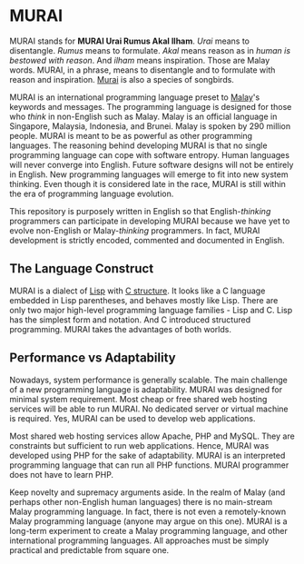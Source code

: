 # MURAI
MURAI stands for **MURAI Urai Rumus Akal Ilham**. *Urai* means to disentangle. *Rumus* means to formulate. *Akal* means reason as in *human is bestowed with reason*. And *ilham* means inspiration. Those are Malay words. MURAI, in a phrase, means to disentangle and to formulate with reason and inspiration. [Murai](https://en.wikipedia.org/wiki/White-rumped_shama) is also a species of songbirds.

MURAI is an international programming language preset to [Malay](https://en.wikipedia.org/wiki/Malay_language)'s keywords and messages. The programming language is designed for those who *think* in non-English such as Malay. Malay is an official language in Singapore, Malaysia, Indonesia, and Brunei. Malay is spoken by 290 million people. MURAI is meant to be as powerful as other programming languages. The reasoning behind developing MURAI is that no single programming language can cope with software entropy. Human languages will never converge into English. Future software designs will not be entirely in English. New programming languages will emerge to fit into new system thinking. Even though it is considered late in the race, MURAI is still within the era of programming language evolution.

This repository is purposely written in English so that English-*thinking* programmers can participate in developing MURAI because we have yet to evolve non-English or Malay-*thinking* programmers. In fact, MURAI development is strictly encoded, commented and documented in English.

## The Language Construct
MURAI is a dialect of [Lisp](https://en.wikipedia.org/wiki/Lisp_(programming_language)) with [C structure](https://en.wikipedia.org/wiki/Struct_(C_programming_language)). It looks like a C language embedded in Lisp parentheses, and behaves mostly like Lisp. There are only two major high-level programming language families - Lisp and C. Lisp has the simplest form and notation. And C introduced structured programming. MURAI takes the advantages of both worlds.

## Performance vs Adaptability
Nowadays, system performance is generally scalable. The main challenge of a new programming language is adaptability. MURAI was designed for minimal system requirement. Most cheap or free shared web hosting services will be able to run MURAI. No dedicated server or virtual machine is required. Yes, MURAI can be used to develop web applications.

Most shared web hosting services allow Apache, PHP and MySQL. They are constraints but sufficient to run web applications. Hence, MURAI was developed using PHP for the sake of adaptability. MURAI is an interpreted programming language that can run all PHP functions. MURAI programmer does not have to learn PHP.

Keep novelty and supremacy arguments aside. In the realm of Malay (and perhaps other non-English human languages) there is no main-stream Malay programming language. In fact, there is not even a remotely-known Malay programming language (anyone may argue on this one). MURAI is a long-term experiment to create a Malay programming language, and other international programming languages. All approaches must be simply practical and predictable from square one.

